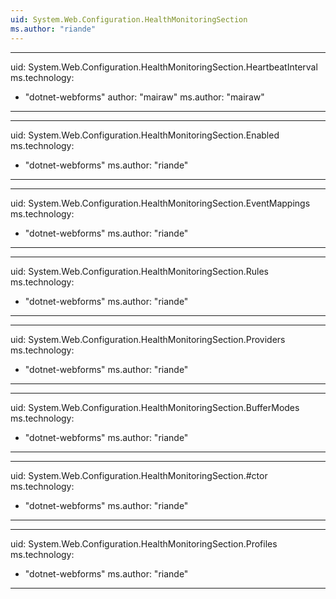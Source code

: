 ```yaml
---
uid: System.Web.Configuration.HealthMonitoringSection
ms.author: "riande"
---
```


---
uid: System.Web.Configuration.HealthMonitoringSection.HeartbeatInterval
ms.technology: 
  - "dotnet-webforms"
author: "mairaw"
ms.author: "mairaw"
---

---
uid: System.Web.Configuration.HealthMonitoringSection.Enabled
ms.technology: 
  - "dotnet-webforms"
ms.author: "riande"
---

---
uid: System.Web.Configuration.HealthMonitoringSection.EventMappings
ms.technology: 
  - "dotnet-webforms"
ms.author: "riande"
---

---
uid: System.Web.Configuration.HealthMonitoringSection.Rules
ms.technology: 
  - "dotnet-webforms"
ms.author: "riande"
---

---
uid: System.Web.Configuration.HealthMonitoringSection.Providers
ms.technology: 
  - "dotnet-webforms"
ms.author: "riande"
---

---
uid: System.Web.Configuration.HealthMonitoringSection.BufferModes
ms.technology: 
  - "dotnet-webforms"
ms.author: "riande"
---

---
uid: System.Web.Configuration.HealthMonitoringSection.#ctor
ms.technology: 
  - "dotnet-webforms"
ms.author: "riande"
---

---
uid: System.Web.Configuration.HealthMonitoringSection.Profiles
ms.technology: 
  - "dotnet-webforms"
ms.author: "riande"
---
